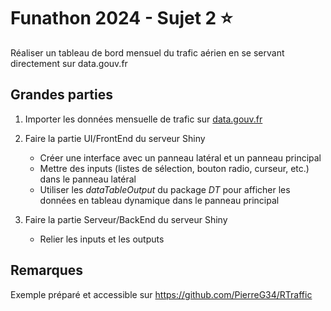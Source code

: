 # Funathon 2024 - Sujet 2 :star:

Réaliser un tableau de bord mensuel du trafic aérien en se servant directement sur data.gouv.fr

## Grandes parties

1. Importer les données mensuelle de trafic sur [data.gouv.fr](https://www.data.gouv.fr/fr/datasets/trafic-aerien-commercial-mensuel-francais-par-paire-daeroports-par-sens-depuis-1990/)

2. Faire la partie UI/FrontEnd du serveur Shiny
   - Créer une interface avec un panneau latéral et un panneau principal
   - Mettre des inputs (listes de sélection, bouton radio, curseur, etc.) dans le panneau latéral 
   - Utiliser les _dataTableOutput_ du package _DT_ pour afficher les données en tableau dynamique dans le panneau principal

3. Faire la partie Serveur/BackEnd du serveur Shiny
   - Relier les inputs et les outputs

## Remarques

Exemple préparé et accessible sur https://github.com/PierreG34/RTraffic
